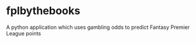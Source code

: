 # fplbythebooks
A python application which uses gambling odds to predict Fantasy Premier League points
